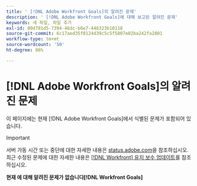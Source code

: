```yaml
---
title: ' [!DNL Adobe Workfront Goals]의 알려진 문제'
description: ' [!DNL Adobe Workfront Goals]에 대해 보고된 알려진 문제'
keywords: 새 파일, 파일 추가
exl-id: 00d781d5-7394-46dc-b6e7-446323b10118
source-git-commit: 6c17aed35f0124d39c5c5f5807e02ba242fa2801
workflow-type: tm+mt
source-wordcount: '50'
ht-degree: 86%

---
```


# [!DNL Adobe Workfront Goals]의 알려진 문제

이 페이지에는 현재 [!DNL Adobe Workfront Goals]에서 식별된 문제가 포함되어 있습니다.

>[!IMPORTANT]
>
>서버 가동 시간 또는 중단에 대한 자세한 내용은 [status.adobe.com](https://status.adobe.com)을 참조하십시오. 최근 수정된 문제에 대한 자세한 내용은 [[!DNL Workfront] 유지 보수 업데이트](../maintenance/current-updates.md)를 참조하십시오.

**현재 에 대해 알려진 문제가 없습니다[!DNL Workfront Goals]**

<!--


-->
